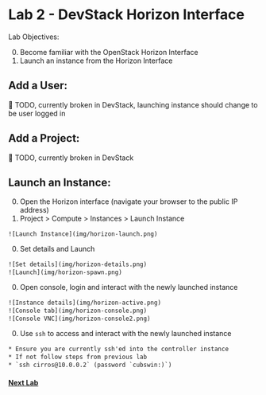 # Lab 2 - DevStack Horizon Interface

  Lab Objectives:

  0. Become familiar with the OpenStack Horizon Interface
  0. Launch an instance from the Horizon Interface

## Add a User:
  
  :red_circle: TODO, currently broken in DevStack, launching instance should change to be user logged in

## Add a Project:

  :red_circle: TODO, currently broken in DevStack

## Launch an Instance:

  0. Open the Horizon interface (navigate your browser to the public IP address)
  0. Project > Compute > Instances > Launch Instance
  
    ![Launch Instance](img/horizon-launch.png)

  0. Set details and Launch

    ![Set details](img/horizon-details.png)
    ![Launch](img/horizon-spawn.png)
 
  0. Open console, login and interact with the newly launched instance
    
    ![Instance details](img/horizon-active.png)
    ![Console tab](img/horizon-console.png)
    ![Console VNC](img/horizon-console2.png)
    

  0. Use `ssh` to access and interact with the newly launched instance

    * Ensure you are currently ssh'ed into the controller instance
    * If not follow steps from previous lab
    * `ssh cirros@10.0.0.2` (password `cubswin:)`)

#### [Next Lab](../lab-03)    
